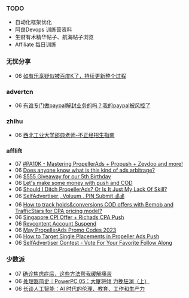 ### TODO
-  自动化框架优化
-  阿良Devops 训练营资料
-  生财有术精华帖子、航海帖子浏览
-  Affiliate 每日训练

### 无忧分享
<!-- ruyo:START -->
-  06 [如有乐享疑似被百度K了，持续更新整个过程](https://51.ruyo.net/18365.html)<!-- ruyo:END -->

### advertcn
<!-- advertcn:START -->
-  06 [有谁专门做paypal解封业务的吗？我的paypal被风控了](https://www.advertcn.com/forum.php?mod=viewthread&tid=110257)<!-- advertcn:END -->

### zhihu
<!-- zhihu:START -->
-  06 [西北工业大学邵典老师-不正经招生指南](http://zhuanlan.zhihu.com/p/623058801?utm_campaign=rss&utm_medium=rss&utm_source=rss&utm_content=title)<!-- zhihu:END -->

### afflift
<!-- afflift:START -->
-  07 [#PA10K - Mastering PropellerAds + Propush + Zeydoo and more!](https://afflift.com/f/threads/pa10k-mastering-propellerads-propush-zeydoo-and-more.8899/)
-  06 [Does anyone know what is this kind of ads arbitrage?](https://afflift.com/f/threads/does-anyone-know-what-is-this-kind-of-ads-arbitrage.10894/)
-  06 [$555 Giveaway for our 5th Birthday](https://afflift.com/f/threads/555-giveaway-for-our-5th-birthday.10855/)
-  06 [Let&#39;s make some money with push and COD](https://afflift.com/f/threads/lets-make-some-money-with-push-and-cod.10893/)
-  06 [Should I Ditch PropellerAds? Or Is It Just My Lack Of Skill?](https://afflift.com/f/threads/should-i-ditch-propellerads-or-is-it-just-my-lack-of-skill.10787/)
-  06 [SelfAdvertiser , Voluum , PIN Submit 💰💰](https://afflift.com/f/threads/selfadvertiser-voluum-pin-submit-%F0%9F%92%B0%F0%9F%92%B0.10690/)
-  06 [How to track holds&amp;conversions COD offers with Bemob and TrafficStars for CPA pricing model?](https://afflift.com/f/threads/how-to-track-holds-conversions-cod-offers-with-bemob-and-trafficstars-for-cpa-pricing-model.10891/)
-  06 [Singapore CPI Offer + Richads CPA Push](https://afflift.com/f/threads/singapore-cpi-offer-richads-cpa-push.10772/)
-  06 [Revcontent Account Suspend](https://afflift.com/f/threads/revcontent-account-suspend.10833/)
-  06 [May PropellerAds Promo Codes 2023](https://afflift.com/f/threads/may-propellerads-promo-codes-2023.10871/)
-  06 [How to Target Single Placements in Propeller Ads Push](https://afflift.com/f/threads/how-to-target-single-placements-in-propeller-ads-push.10869/)
-  06 [SelfAdvertiser Contest - Vote For Your Favorite Follow Along](https://afflift.com/f/threads/selfadvertiser-contest-vote-for-your-favorite-follow-along.10857/)<!-- afflift:END -->

### 少数派
<!-- sspai:START -->
-  07 [确诊焦虑症后，这些方法帮我缓解痛苦](https://sspai.com/post/79559)
-  06 [处理器简史｜PowerPC 05：大厦将倾 力挽狂澜（上）](https://sspai.com/prime/story/sv-anecdotes-12)
-  06 [长谈人工智能：AI 时代的伦理、教育、工作和生产力](https://sspai.com/post/79596)<!-- sspai:END -->
